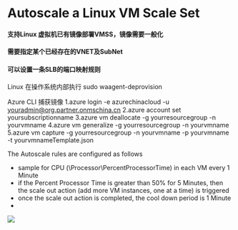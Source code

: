 # Autoscale a Linux VM Scale Set ###

#### 支持Linux 虚拟机已有镜像部署VMSS，镜像需要一般化
#### 需要指定某个已经存在的VNET及SubNet
#### 可以设置一条SLB的端口映射规则


Linux 在操作系统内部执行
sudo waagent-deprovision

Azure CLI 捕获镜像
1.azure login -e azurechinacloud -u youradmin@org.partner.onmschina.cn
2.azure account set yoursubscriptionname
3.azure vm deallocate -g yourresourcegroup -n yourvmname
4.azure vm generalize -g yourresourcegroup -n yourvmname
5.azure vm capture -g yourresourcegroup -n yourvmname -p yourvmname -t yourvmnameTemplate.json

The Autoscale rules are configured as follows
- sample for CPU (\\Processor\\PercentProcessorTime) in each VM every 1 Minute
- if the Percent Processor Time is greater than 50% for 5 Minutes, then the scale out action (add more VM instances, one at a time) is triggered
- once the scale out action is completed, the cool down period is 1 Minute
-


<a href="https://portal.azure.cn/#create/Microsoft.Template/uri/https%3A%2F%2Fraw.githubusercontent.com%2Fdafoyiming%2Fazure-quick-start-china%2Fmeat%2F201-vmss-customerimage-autoscale-existing-vnet-serviceport%2Fazuredeploy.json" target="_blank">
    <img src="http://azuredeploy.net/deploybutton.png"/>
</a>

